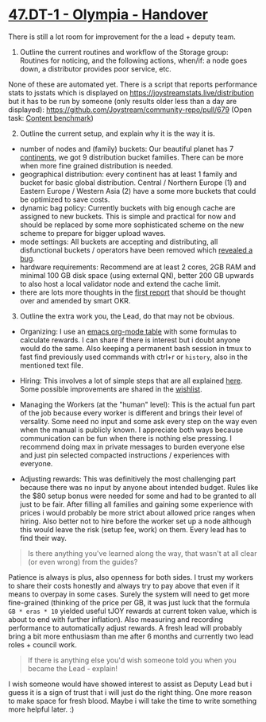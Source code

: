 # [47.DT-1 - Olympia - Handover](https://blog.joystream.org/sumer-kpis/#47.DT-1)

There is still a lot room for improvement for the a lead + deputy team.

1. Outline the current routines and workflow of the Storage group: Routines for noticing, and the following actions, when/if: a node goes down, a distributor provides poor service, etc.

None of these are automated yet. There is a script that reports performance stats to jsstats which is displayed on https://joystreamstats.live/distribution but it has to be run by someone (only results older less than a day are displayed): https://github.com/Joystream/community-repo/pull/679 (Open task: [Content benchmark](https://github.com/Joystream/community-repo/issues/656))

2. Outline the current setup, and explain why it is the way it is.

- number of nodes and (family) buckets: Our beautiful planet has 7 [continents](https://en.wikipedia.org/wiki/Continent), we got 9 distribution bucket families. There can be more when more fine grained distribution is needed.
- geographical distribution: every continent has at least 1 family and bucket for basic global distribution. Central / Northern Europe (1) and Eastern Europe / Western Asia (2) have a some more buckets that could be optimized to save costs.
- dynamic bag policy: Currently buckets with big enough cache are assigned to new buckets. This is simple and practical for now and should be replaced by some more sophisticated scheme on the new scheme to prepare for bigger upload waves.
- mode settings: All buckets are accepting and distributing, all disfunctional buckets / operators have been removed which [revealed a bug](https://discord.com/channels/811216481340751934/859752198166282280/954662917045903382).
- hardware requirements: Recommend are at least 2 cores, 2GB RAM and minimal 100 GB disk space (using external QN), better 200 GB upwards to also host a local validator node and extend the cache limit.
- there are lots more thoughts in the [first report](https://github.com/Joystream/community-repo/blob/master/working-groups/distributors/giza1.md) that should be thought over and amended by smart OKR.

3. Outline the extra work you, the Lead, do that may not be obvious.

- Organizing: I use an [emacs org-mode table](https://orgmode.org/org.html#Advanced-features) with some formulas to calculate rewards. I can share if there is interest but i doubt anyone would do the same. Also keeping a permanent bash session in tmux to fast find previously used commands with ctrl+r or `history`, also in the mentioned text file.

- Hiring: This involves a lot of simple steps that are all explained [here](https://github.com/Joystream/helpdesk/tree/master/roles/distributors-lead). Some possible improvements are shared in the [wishlist](https://github.com/Joystream/joystream/issues/276).

- Managing the Workers (at the "human" level): This is the actual fun part of the job because every worker is different and brings their level of versality. Some need no input and some ask every step on the way even when the manual is publicly known. I appreciate both ways because communication can be fun when there is nothing else pressing. I recommend doing max in private messages to burden everyone else and just pin selected compacted instructions / experiences with everyone.

- Adjusting rewards: This was definitively the most challenging part because there was no input by anyone about intended budget. Rules like the $80 setup bonus were needed for some and had to be granted to all just to be fair. After filling all families and gaining some experience with prices i would probably be more strict about allowed price ranges when hiring. Also better not to hire before the worker set up a node although this would leave the risk (setup fee, work) on them. Every lead has to find their way.

> Is there anything you've learned along the way, that wasn't at all clear (or even wrong) from the guides?

Patience is always is plus, also openness for both sides. I trust my workers to share their costs honestly and always try to pay above that even if it means to overpay in some cases. Surely the system will need to get more fine-grained (thinking of the price per GB, it was just luck that the formula `GB * eras * 10` yielded useful tJOY rewards at current token value, which is about to end with further inflation). Also measuring and recording performance to automatically adjust rewards. A fresh lead will probably bring a bit more enthusiasm than me after 6 months and currently two lead roles + council work.

> If there is anything else you'd wish someone told you when you became the Lead - explain!

I wish someone would have showed interest to assist as Deputy Lead but i guess it is a sign of trust that i will just do the right thing. One more reason to make space for fresh blood. Maybe i will take the time to write something more helpful later. :)
